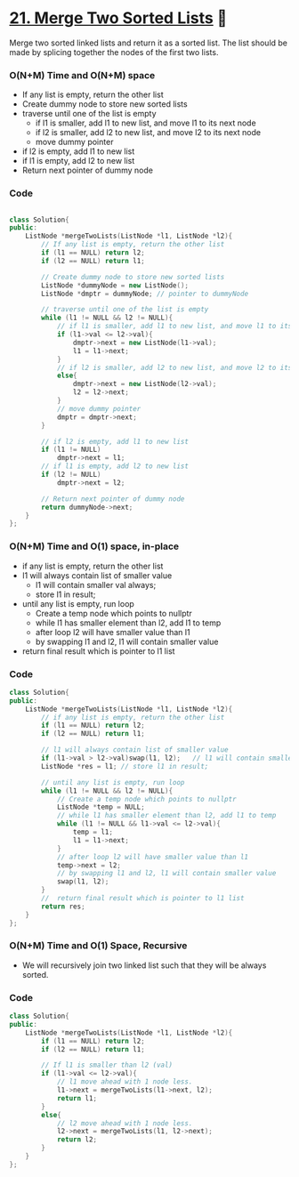 # [21. Merge Two Sorted Lists](https://leetcode.com/problems/merge-two-sorted-lists/) 🌟

Merge two sorted linked lists and return it as a sorted list. The list should be made by splicing together the nodes of the first two lists.

### O(N+M) Time and O(N+M) space

- If any list is empty, return the other list
- Create dummy node to store new sorted lists
- traverse until one of the list is empty
  - if l1 is smaller, add l1 to new list, and move l1 to its next node
  - if l2 is smaller, add l2 to new list, and move l2 to its next node
  - move dummy pointer
- if l2 is empty, add l1 to new list
- if l1 is empty, add l2 to new list
- Return next pointer of dummy node

### Code

```cpp

class Solution{
public:
    ListNode *mergeTwoLists(ListNode *l1, ListNode *l2){
        // If any list is empty, return the other list
        if (l1 == NULL) return l2;
        if (l2 == NULL) return l1;

        // Create dummy node to store new sorted lists
        ListNode *dummyNode = new ListNode();
        ListNode *dmptr = dummyNode; // pointer to dummyNode

        // traverse until one of the list is empty
        while (l1 != NULL && l2 != NULL){
            // if l1 is smaller, add l1 to new list, and move l1 to its next node
            if (l1->val <= l2->val){
                dmptr->next = new ListNode(l1->val);
                l1 = l1->next;
            }
            // if l2 is smaller, add l2 to new list, and move l2 to its next node
            else{
                dmptr->next = new ListNode(l2->val);
                l2 = l2->next;
            }
            // move dummy pointer
            dmptr = dmptr->next;
        }

        // if l2 is empty, add l1 to new list
        if (l1 != NULL)
            dmptr->next = l1;
        // if l1 is empty, add l2 to new list
        if (l2 != NULL)
            dmptr->next = l2;

        // Return next pointer of dummy node
        return dummyNode->next;
    }
};
```

### O(N+M) Time and O(1) space, in-place

- if any list is empty, return the other list
- l1 will always contain list of smaller value
  - l1 will contain smaller val always;
  - store l1 in result;
- until any list is empty, run loop
  - Create a temp node which points to nullptr
  - while l1 has smaller element than l2, add l1 to temp
  - after loop l2 will have smaller value than l1
  - by swapping l1 and l2, l1 will contain smaller value
- return final result which is pointer to l1 list

### Code

```cpp
class Solution{
public:
    ListNode *mergeTwoLists(ListNode *l1, ListNode *l2){
        // if any list is empty, return the other list
        if (l1 == NULL) return l2;
        if (l2 == NULL) return l1;

        // l1 will always contain list of smaller value
        if (l1->val > l2->val)swap(l1, l2);   // l1 will contain smaller val always;
        ListNode *res = l1; // store l1 in result;

        // until any list is empty, run loop
        while (l1 != NULL && l2 != NULL){
            // Create a temp node which points to nullptr
            ListNode *temp = NULL;
            // while l1 has smaller element than l2, add l1 to temp
            while (l1 != NULL && l1->val <= l2->val){
                temp = l1;
                l1 = l1->next;
            }
            // after loop l2 will have smaller value than l1
            temp->next = l2;
            // by swapping l1 and l2, l1 will contain smaller value
            swap(l1, l2);
        }
        //  return final result which is pointer to l1 list
        return res;
    }
};
```

### O(N+M) Time and O(1) Space, Recursive

- We will recursively join two linked list such that they will be always sorted.

### Code

```cpp
class Solution{
public:
    ListNode *mergeTwoLists(ListNode *l1, ListNode *l2){
        if (l1 == NULL) return l2;
        if (l2 == NULL) return l1;

        // If l1 is smaller than l2 (val)
        if (l1->val <= l2->val){
            // l1 move ahead with 1 node less.
            l1->next = mergeTwoLists(l1->next, l2);
            return l1;
        }
        else{
            // l2 move ahead with 1 node less.
            l2->next = mergeTwoLists(l1, l2->next);
            return l2;
        }
    }
};
```
 